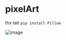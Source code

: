 # pixelArt
thx tati
```pip install Pillow```

![image](https://user-images.githubusercontent.com/91742965/173546661-f9ae37a4-1033-49bc-b1dd-2b27850f1ac5.png)
